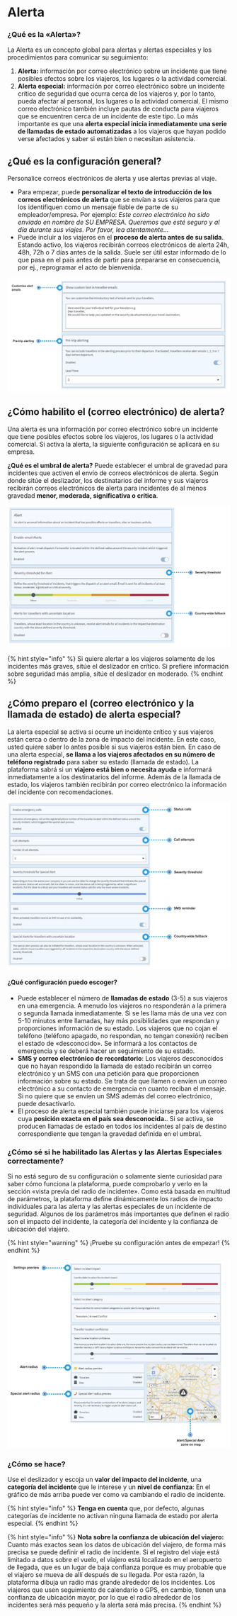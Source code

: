 # Alerta

### ¿Qué es la «Alerta»?

La Alerta es un concepto global para alertas y alertas especiales y los procedimientos para comunicar su seguimiento:

1. **Alerta:** información por correo electrónico sobre un incidente que tiene posibles efectos sobre los viajeros, los lugares o la actividad comercial. 
2. **Alerta especial:** información por correo electrónico sobre un incidente crítico de seguridad que ocurra cerca de los viajeros y, por lo tanto, pueda afectar al personal, los lugares o la actividad comercial. El mismo correo electrónico también incluye pautas de conducta para viajeros que se encuentren cerca de un incidente de este tipo. Lo más importante es que una **alerta especial inicia inmediatamente una serie de llamadas de estado automatizadas** a los viajeros que hayan podido verse afectados y saber si están bien o necesitan asistencia.

## ¿Qué es la configuración general?

Personalice correos electrónicos de alerta y use alertas previas al viaje.

* Para empezar, puede **personalizar el texto de introducción de los correos electrónicos de alerta** que se envían a sus viajeros para que los identifiquen como un mensaje fiable de parte de su empleador/empresa. Por ejemplo: _Este correo electrónico ha sido enviado en nombre de SU EMPRESA. Queremos que esté seguro y al día durante sus viajes. Por favor, lea atentamente..._ 
* Puede incluir a los viajeros en el **proceso de alerta antes de su salida**. Estando activo, los viajeros recibirán correos electrónicos de alerta 24h, 48h, 72h o 7 días antes de la salida. Suele ser útil estar informado de lo que pasa en el país antes de partir para prepararse en consecuencia, por ej., reprogramar el acto de bienvenida.

![](../../.gitbook/assets/alerting-1.JPG)

## ¿Cómo habilito el \(correo electrónico\) de alerta?

Una alerta es una información por correo electrónico sobre un incidente que tiene posibles efectos sobre los viajeros, los lugares o la actividad comercial. Si activa la alerta, la siguiente configuración se aplicará en su empresa.

**¿Qué es el umbral de alerta?** Puede establecer el umbral de gravedad para incidentes que activen el envío de correos electrónicos de alerta. Según donde sitúe el deslizador, los destinatarios del informe y sus viajeros recibirán correos electrónicos de alerta para incidentes de al menos gravedad **menor, moderada, significativa o crítica**.

![](../../.gitbook/assets/alerting-2.JPG)

{% hint style="info" %}
Si quiere alertar a los viajeros solamente de los incidentes más graves, sitúe el deslizador en crítico. Si prefiere información sobre seguridad más amplia, sitúe el deslizador en moderado.
{% endhint %}

## ¿Cómo preparo el \(correo electrónico y la llamada de estado\) de alerta especial?

La alerta especial se activa si ocurre un incidente crítico y sus viajeros están cerca o dentro de la zona de impacto del incidente. En este caso, usted quiere saber lo antes posible si sus viajeros están bien. En caso de una alerta especial, **se llama a los viajeros afectados en su número de teléfono registrado** para saber su estado \(llamada de estado\). La plataforma sabrá si un **viajero está bien o necesita ayuda** e informará inmediatamente a los destinatarios del informe. Además de la llamada de estado, los viajeros también recibirán por correo electrónico la información del incidente con recomendaciones.

![](../../.gitbook/assets/alerting-3.JPG)

#### ¿Qué configuración puedo escoger?

* Puede establecer el número de **llamadas de estado** \(3-5\) a sus viajeros en una emergencia. A menudo los viajeros no responderán a la primera o segunda llamada inmediatamente. Si se les llama más de una vez con 5-10 minutos entre llamadas, hay más posibilidades que respondan y proporciones información de su estado. Los viajeros que no cojan el teléfono \(teléfono apagado, no respondan, no tengan conexión\) reciben el estado de «desconocido». Se informará a los contactos de emergencia y se deberá hacer un seguimiento de su estado.
* **SMS y correo electrónico de recordatorio**: Los viajeros desconocidos que no hayan respondido la llamada de estado recibirán un correo electrónico y un SMS con una petición para que proporcionen información sobre su estado. Se trata de que llamen o envíen un correo electrónico a su contacto de emergencia en cuanto reciban el mensaje. Si no quiere que se envíen un SMS además del correo electrónico, puede desactivarlo. 
* El proceso de alerta especial también puede iniciarse para los viajeros cuya **posición exacta en el país sea desconocida.**. Si se activa, se producen llamadas de estado en todos los incidentes al país de destino correspondiente que tengan la gravedad definida en el umbral.​

### ¿Cómo sé si he habilitado las Alertas y las Alertas Especiales correctamente?

Si no está seguro de su configuración o solamente siente curiosidad para saber cómo funciona la plataforma, puede comprobarlo y verlo en la sección «vista previa del radio de incidente». Como está basada en multitud de parámetros, la plataforma define dinámicamente los radios de impacto individuales para las alerta y las alertas especiales de un incidente de seguridad. Algunos de los parámetros más importantes que definen el radio son el impacto del incidente, la categoría del incidente y la confianza de ubicación del viajero.

{% hint style="warning" %}
¡Pruebe su configuración antes de empezar!
{% endhint %}

![](../../.gitbook/assets/alerting-4%20%281%29.JPG)

### ¿Cómo se hace?

Use el deslizador y escoja un **valor del impacto del incidente**, una **categoría del incidente** que le interese y un **nivel de confianza**: En el gráfico de más arriba puede ver como va cambiando el radio de incidente.

{% hint style="info" %}
**Tenga en cuenta** que, por defecto, algunas categorías de incidente no activan ninguna llamada de estado por alerta especial.
{% endhint %}

{% hint style="info" %}
**Nota sobre la confianza de ubicación del viajero:** Cuanto más exactos sean los datos de ubicación del viajero, de forma más precisa se puede definir el radio de incidente. Si el registro del viaje está limitado a datos sobre el vuelo, el viajero está localizado en el aeropuerto de llegada, que es un lugar de baja confianza porque es muy probable que el viajero se mueva de allí después de su llegada. Por esta razón, la plataforma dibuja un radio más grande alrededor de los incidentes. Los viajeros que usen seguimiento de calendario o GPS, en cambio, tienen una confianza de ubicación mayor, por lo que el radio alrededor de los incidentes será más pequeño y la alerta será más precisa.
{% endhint %}

